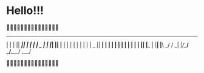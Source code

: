 


# Hello!!! 

👋👋👋👋👋👋👋👋👋👋👋👋👋👋👋
 _   _  _____  _      _      _____ 
| | | ||  ___|| |    | |    |  _  |
| |_| || |__  | |    | |    | | | |
|  _  ||  __| | |    | |    | | | |
| | | || |___ | |____| |____\ \_/ /
\_| |_/\____/ \_____/\_____/ \___/ 
                                   

👋👋👋👋👋👋👋👋👋👋👋👋👋👋👋



<!--
**wmdash92/wmdash92** is a ✨ _special_ ✨ repository because its `README.md` (this file) appears on your GitHub profile.

Here are some ideas to get you started:

- 🔭 I’m currently working on ...
- 🌱 I’m currently learning ...
- 👯 I’m looking to collaborate on ...
- 🤔 I’m looking for help with ...
- 💬 Ask me about ...
- 📫 How to reach me: ...
- 😄 Pronouns: ...
- ⚡ Fun fact: ...
-->
